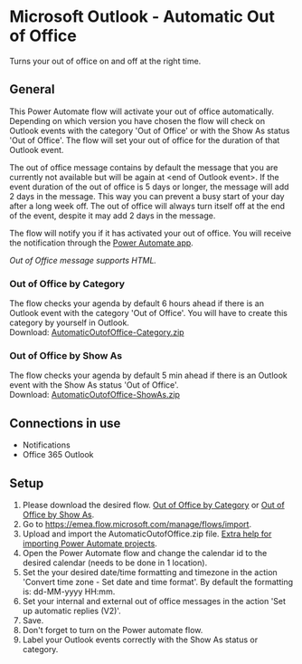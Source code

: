 # Microsoft Outlook - Automatic Out of Office
Turns your out of office on and off at the right time.

## General
This Power Automate flow will activate your out of office automatically.
Depending on which version you have chosen the flow will check on Outlook events with the category 'Out of Office' or with the Show As status 'Out of Office'.
The flow will set your out of office for the duration of that Outlook event.

The out of office message contains by default the message that you are currently not available but will be again at \<end of Outlook event\>.
If the event duration of the out of office is 5 days or longer, the message will add 2 days in the message.
This way you can prevent a busy start of your day after a long week off.
The out of office will always turn itself off at the end of the event, despite it may add 2 days in the message.
  
The flow will notify you if it has activated your out of office. You will receive the notification through the [Power Automate app](https://emea.flow.microsoft.com/en-us/mobile/download/?src=banner).
  
_Out of Office message supports HTML._

### Out of Office by Category
The flow checks your agenda by default 6 hours ahead if there is an Outlook event with the category 'Out of Office'.
You will have to create this category by yourself in Outlook.
<br/>Download: [AutomaticOutofOffice-Category.zip](/../../raw/main/AutomaticOutofOffice-Category.zip)

### Out of Office by Show As
The flow checks your agenda by default 5 min ahead if there is an Outlook event with the Show As status 'Out of Office'.
<br/>Download: [AutomaticOutofOffice-ShowAs.zip](/../../raw/main/AutomaticOutofOffice-ShowAs.zip)

## Connections in use
* Notifications
* Office 365 Outlook

## Setup
1. Please download the desired flow. [Out of Office by Category](https://github.com/MrAutomate33/AutomaticOutofOffice/raw/main/AutomaticOutofOffice.zip) or [Out of Office by Show As](https://github.com/MrAutomate33/AutomaticOutofOffice/raw/main/AutomaticOutofOffice.zip).
2. Go to https://emea.flow.microsoft.com/manage/flows/import.
3. Upload and import the AutomaticOutofOffice.zip file. [Extra help for importing Power Automate projects](/../../../GeneralFiles/blob/main/CreateConnectionsInImport.md).
4. Open the Power Automate flow and change the calendar id to the desired calendar (needs to be done in 1 location).
5. Set the your desired date/time formatting and timezone in the action 'Convert time zone - Set date and time format'. By default the formatting is: dd-MM-yyyy HH:mm.
6. Set your internal and external out of office messages in the action 'Set up automatic replies (V2)'.
7. Save.
8. Don't forget to turn on the Power automate flow.
9. Label your Outlook events correctly with the Show As status or category.
